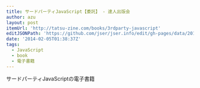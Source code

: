 ```yaml
---
title: サードパーティJavaScript【委託】 - 達人出版会
author: azu
layout: post
itemUrl: 'http://tatsu-zine.com/books/3rdparty-javascript'
editJSONPath: 'https://github.com/jser/jser.info/edit/gh-pages/data/2014/02/index.json'
date: '2014-02-05T01:38:37Z'
tags:
  - JavaScript
  - book
  - 電子書籍
---
```

サードパーティJavaScriptの電子書籍
